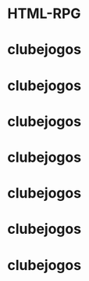 # HTML-RPG
# clubejogos
# clubejogos
# clubejogos
# clubejogos
# clubejogos
# clubejogos
# clubejogos
